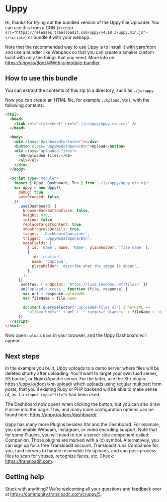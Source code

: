 # Uppy

Hi, thanks for trying out the bundled version of the Uppy File Uploader. You can
use this from a CDN
(`<script src="https://releases.transloadit.com/uppy/v4.18.3/uppy.min.js"></script>`)
or bundle it with your webapp.

Note that the recommended way to use Uppy is to install it with yarn/npm and use
a bundler like Webpack so that you can create a smaller custom build with only
the things that you need. More info on
<https://uppy.io/docs/#With-a-module-bundler>.

## How to use this bundle

You can extract the contents of this zip to a directory, such as `./js/uppy`.

Now you can create an HTML file, for example `./upload.html`, with the following
contents:

```html
<html>
  <head>
    <link rel="stylesheet" href="./js/uppy/uppy.min.css" />
  </head>

  <body>
    <div class="DashboardContainer"></div>
    <button class="UppyModalOpenerBtn">Upload</button>
    <div class="uploaded-files">
      <h5>Uploaded files:</h5>
      <ol></ol>
    </div>
  </body>

  <script type="module">
    import { Uppy, Dashboard, Tus } from './js/uppy/uppy.min.mjs'
    var uppy = new Uppy({
      debug: true,
      autoProceed: false,
    })
      .use(Dashboard, {
        browserBackButtonClose: false,
        height: 470,
        inline: false,
        replaceTargetContent: true,
        showProgressDetails: true,
        target: '.DashboardContainer',
        trigger: '.UppyModalOpenerBtn',
        metaFields: [
          { id: 'name', name: 'Name', placeholder: 'file name' },
          {
            id: 'caption',
            name: 'Caption',
            placeholder: 'describe what the image is about',
          },
        ],
      })
      .use(Tus, { endpoint: 'https://tusd.tusdemo.net/files/' })
      .on('upload-success', function (file, response) {
        var url = response.uploadURL
        var fileName = file.name

        document.querySelector('.uploaded-files ol').innerHTML +=
          '<li><a href="' + url + '" target="_blank">' + fileName + '</a></li>'
      })
  </script>
</html>
```

Now open `upload.html` in your browser, and the Uppy Dashboard will appear.

## Next steps

In the example you built, Uppy uploads to a demo server where files will be
deleted shortly after uploading. You’ll want to target your own tusd server, S3
bucket, or Nginx/Apache server. For the latter, use the Xhr plugin:
<https://uppy.io/docs/xhr-upload/> which uploads using regular multipart form
posts, that you’ll existing Ruby or PHP backend will be able to make sense of,
as if a `<input type="file">` had been used.

The Dashboard now opens when clicking the button, but you can also draw it
inline into the page. This, and many more configuration options can be found
here: <https://uppy.io/docs/dashboard/>.

Uppy has many more Plugins besides Xhr and the Dashboard. For example, you can
enable Webcam, Instagram, or video encoding support. Note that for some Plugins,
you will need to run a server side component called: Companion. Those plugins
are marked with a (c) symbol. Alternatively, you can sign up for a free
Transloadit account. Transloadit runs Companion for you, tusd servers to handle
resumable file uploads, and can post-process files to scan for viruses,
recognize faces, etc. Check: <https://transloadit.com>.

## Getting help

Stuck with anything? We’re welcoming all your questions and feedback over at
<https://community.transloadit.com/c/uppy/5>.
